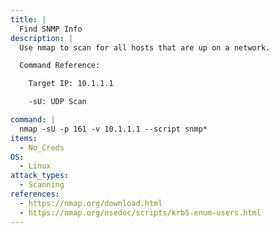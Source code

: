 ```yaml
---
title: |
  Find SNMP Info
description: |
  Use nmap to scan for all hosts that are up on a network.

  Command Reference:

  	Target IP: 10.1.1.1

  	-sU: UDP Scan

command: |
  nmap -sU -p 161 -v 10.1.1.1 --script snmp*
items:
  - No_Creds
OS:
  - Linux
attack_types:
  - Scanning
references:
  - https://nmap.org/download.html
  - https://nmap.org/nsedoc/scripts/krb5-enum-users.html
---
```

